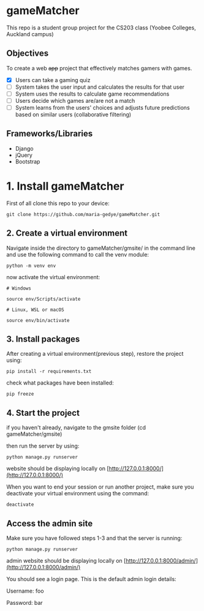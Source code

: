 # gameMatcher
This repo is a student group project for the CS203 class (Yoobee Colleges, Auckland campus)

## Objectives

To create a web ~~app~~ project that effectively matches gamers with games. 

- [X] Users can take a gaming quiz
- [ ] System takes the user input and calculates the results for that user
- [ ] System uses the results to calculate game recommendations
- [ ] Users decide which games are/are not a match
- [ ] System learns from the users' choices and adjusts future predictions based on similar users (collaborative filtering)

## Frameworks/Libraries

- Django
- jQuery
- Bootstrap


# 1. Install gameMatcher

First of all clone this repo to your device:

`git clone https://github.com/maria-gedye/gameMatcher.git`


## 2. Create a virtual environment

Navigate inside the directory to gameMatcher/gmsite/
in the command line and use the following command to call the venv module:

`python -m venv env`

now activate the virtual environment:

`# Windows`

`source env/Scripts/activate`

`# Linux, WSL or macOS`

`source env/bin/activate`


## 3. Install packages

After creating a virtual environment(previous step), restore the project using:

`pip install -r requirements.txt`

check what packages have been installed:

`pip freeze`


## 4. Start the project

if you haven't already, navigate to the gmsite folder (cd gameMatcher/gmsite)

then run the server by using: 

`python manage.py runserver`

website should be displaying locally on [http://127.0.0.1:8000/](http://127.0.0.1:8000/)

When you want to end your session or run another project, make sure you deactivate your virtual environment using the command:

`deactivate`



## Access the admin site

Make sure you have followed steps 1-3 and that the server is running:

`python manage.py runserver`

admin website should be displaying locally on [http://127.0.0.1:8000/admin/](http://127.0.0.1:8000/admin/)

You should see a login page. This is the default admin login details:

Username: foo

Password: bar